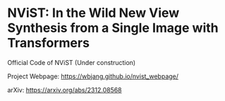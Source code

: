 # NViST: In the Wild New View Synthesis from a Single Image with Transformers

Official Code of NViST (Under construction)

Project Webpage: https://wbjang.github.io/nvist_webpage/

arXiv: https://arxiv.org/abs/2312.08568


